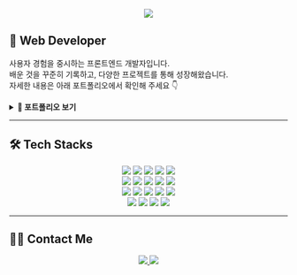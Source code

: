 <!-- 상단 배너 -->
<p align="center">
   <img src="https://capsule-render.vercel.app/api?type=venom&height=200&text=SunFive&fontSize=70&color=0:6750a4,100:b678c4&stroke=222" />
</p>

## 💼 Web Developer

사용자 경험을 중시하는 프론트엔드 개발자입니다.<br>
배운 것을 꾸준히 기록하고, 다양한 프로젝트를 통해 성장해왔습니다.<br>
자세한 내용은 아래 포트폴리오에서 확인해 주세요 👇<br>

<details>
<summary><strong>📁 포트폴리오 보기</strong></summary>

[https://sunfivemin.github.io/coding/](https://github.com/sunfivemin)

</details>

---

## 🛠️ Tech Stacks

<p align="center">
  <img src="https://img.shields.io/badge/Bootstrap-7952B3?style=flat-square&logo=Bootstrap&logoColor=white"/>
  <img src="https://img.shields.io/badge/Figma-F24E1E?style=flat-square&logo=Figma&logoColor=white"/>
  <img src="https://img.shields.io/badge/Git-F05032?style=flat-square&logo=Git&logoColor=white"/>
  <img src="https://img.shields.io/badge/GitHub-181717?style=flat-square&logo=GitHub&logoColor=white"/>
  <img src="https://img.shields.io/badge/HTML5-E34F26?style=flat-square&logo=HTML5&logoColor=white"/>
  <br>
  <img src="https://img.shields.io/badge/jQuery-0769AD?style=flat-square&logo=jQuery&logoColor=white"/>
  <img src="https://img.shields.io/badge/JavaScript-F7DF1E?style=flat-square&logo=JavaScript&logoColor=white"/>
  <img src="https://img.shields.io/badge/Next.js-000000?style=flat-square&logo=Next.js&logoColor=white"/>
  <img src="https://img.shields.io/badge/Notion-000000?style=flat-square&logo=Notion&logoColor=white"/>
  <img src="https://img.shields.io/badge/React-61DAFB?style=flat-square&logo=React&logoColor=white"/>
  <br>
  <img src="https://img.shields.io/badge/Sass-CC6699?style=flat-square&logo=Sass&logoColor=white"/>
  <img src="https://img.shields.io/badge/Slack-4A154B?style=flat-square&logo=Slack&logoColor=white"/>
  <img src="https://img.shields.io/badge/StyledComponents-DB7093?style=flat-square&logo=styled-components&logoColor=white"/>
  <img src="https://img.shields.io/badge/TailwindCSS-06B6D4?style=flat-square&logo=TailwindCSS&logoColor=white"/>
  <img src="https://img.shields.io/badge/Vercel-000000?style=flat-square&logo=Vercel&logoColor=white"/>
  <br>
  <img src="https://img.shields.io/badge/Vue.js-4FC08D?style=flat-square&logo=Vue.js&logoColor=white"/>
  <img src="https://img.shields.io/badge/ESLint-4B32C3?style=flat-square&logo=ESLint&logoColor=white"/>
  <img src="https://img.shields.io/badge/Firebase-FFCA28?style=flat-square&logo=Firebase&logoColor=white"/>
  <img src="https://img.shields.io/badge/GitHub Pages-222222?style=flat-square&logo=GitHub-Pages&logoColor=white"/>
</p>

---

## 🧑‍💻 Contact Me

<p align="center">
  <a href="mailto:sunfivemin@gmail.com">
    <img src="https://img.shields.io/badge/Gmail-EA4335?style=flat-square&logo=Gmail&logoColor=white"/>
  </a>
  <a href="https://seonohblog.netlify.app/" target="_blank">
    <img src="https://img.shields.io/badge/Blog-00C7AE?style=flat-square&logo=netlify&logoColor=white"/>
  </a>
</p>
